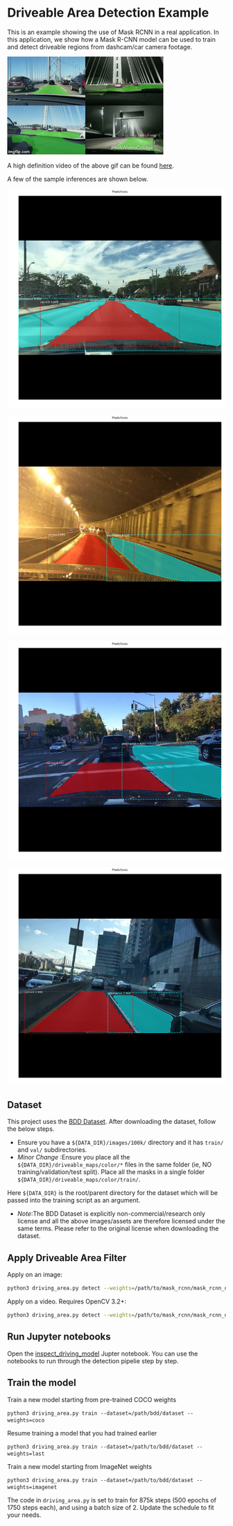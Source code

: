 # Driveable Area Detection Example

This is an example showing the use of Mask RCNN in a real application. In this application, we show how a Mask R-CNN model can be used to train and detect driveable regions from dashcam/car camera footage. 


![Driveable Area Detection GIF](/assets/driving_area.gif)

A high definition video of the above gif can be found [here](https://www.youtube.com/watch?v=NFeXQhzYN8Q&feature=youtu.be).

A few of the sample inferences are shown below.

![Driveable Area Detection 1](/assets/driving_area_1.png)

![Driveable Area Detection 2](/assets/driving_area_2.png)

![Driveable Area Detection 3](/assets/driving_area_3.png)

![Driveable Area Detection 4](/assets/driving_area_4.png)


## Dataset

This project uses the [BDD Dataset](http://bdd-data.berkeley.edu/). After downloading the dataset, follow the below steps.
* Ensure you have a `${DATA_DIR}/images/100k/` directory and it has `train/` and `val/` subdirectories.
* _Minor Change_ :Ensure you place all the `${DATA_DIR}/driveable_maps/color/*` files in the same folder (ie, NO training/validation/test split). Place all the masks in a single folder `${DATA_DIR}/driveable_maps/color/train/`.

Here `${DATA_DIR}` is the root/parent directory for the dataset which will be passed into the training script as an argument.

* _Note_:The BDD Dataset is explicitly non-commercial/research only license and all the above images/assets are therefore licensed under the same terms. Please refer to the original license when downloading the dataset. 

## Apply Driveable Area Filter
Apply on an image:

```bash
python3 driving_area.py detect --weights=/path/to/mask_rcnn/mask_rcnn_driveable.h5 --image=<file name or URL>
```

Apply on a video. Requires OpenCV 3.2+:

```bash
python3 driving_area.py detect --weights=/path/to/mask_rcnn/mask_rcnn_driveable.h5 --video=<file name or URL>
```


## Run Jupyter notebooks
Open the [inspect_driving_model](inspect_driving_model.ipynb) Jupter notebook. You can use the notebooks to run through the detection pipelie step by step.

## Train the model

Train a new model starting from pre-trained COCO weights
```
python3 driving_area.py train --dataset=/path/bdd/dataset --weights=coco
```

Resume training a model that you had trained earlier
```
python3 driving_area.py train --dataset=/path/to/bdd/dataset --weights=last
```

Train a new model starting from ImageNet weights
```
python3 driving_area.py train --dataset=/path/to/bdd/dataset --weights=imagenet
```

The code in `driving_area.py` is set to train for 875k steps (500 epochs of 1750 steps each), and using a batch size of 2. 
Update the schedule to fit your needs.
